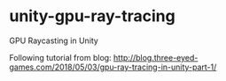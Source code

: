 # unity-gpu-ray-tracing
GPU Raycasting in Unity

Following tutorial from blog:
http://blog.three-eyed-games.com/2018/05/03/gpu-ray-tracing-in-unity-part-1/
